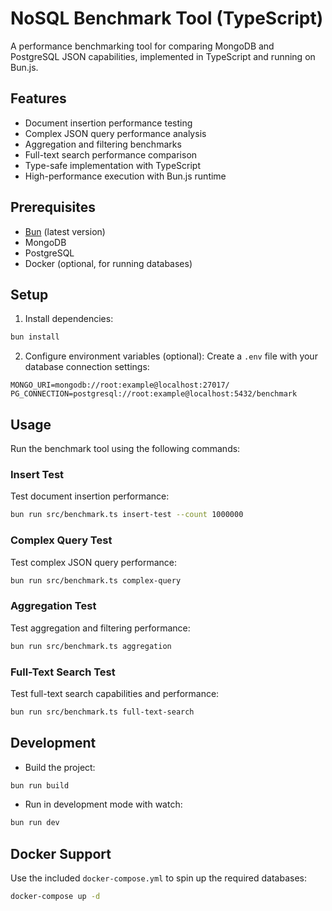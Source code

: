 # NoSQL Benchmark Tool (TypeScript)

A performance benchmarking tool for comparing MongoDB and PostgreSQL JSON capabilities, implemented in TypeScript and running on Bun.js.

## Features

- Document insertion performance testing
- Complex JSON query performance analysis
- Aggregation and filtering benchmarks
- Full-text search performance comparison
- Type-safe implementation with TypeScript
- High-performance execution with Bun.js runtime

## Prerequisites

- [Bun](https://bun.sh) (latest version)
- MongoDB
- PostgreSQL
- Docker (optional, for running databases)

## Setup

1. Install dependencies:
```bash
bun install
```

2. Configure environment variables (optional):
Create a `.env` file with your database connection settings:
```env
MONGO_URI=mongodb://root:example@localhost:27017/
PG_CONNECTION=postgresql://root:example@localhost:5432/benchmark
```

## Usage

Run the benchmark tool using the following commands:

### Insert Test
Test document insertion performance:
```bash
bun run src/benchmark.ts insert-test --count 1000000
```

### Complex Query Test
Test complex JSON query performance:
```bash
bun run src/benchmark.ts complex-query
```

### Aggregation Test
Test aggregation and filtering performance:
```bash
bun run src/benchmark.ts aggregation
```

### Full-Text Search Test
Test full-text search capabilities and performance:
```bash
bun run src/benchmark.ts full-text-search
```

## Development

- Build the project:
```bash
bun run build
```

- Run in development mode with watch:
```bash
bun run dev
```

## Docker Support

Use the included `docker-compose.yml` to spin up the required databases:

```bash
docker-compose up -d
```